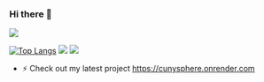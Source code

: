 ### Hi there 👋

![](https://komarev.com/ghpvc/?username=hhkbhamza&color=d43080&style=for-the-badge&label=PROFILE+HITS)


[![Top Langs](https://github-readme-stats.vercel.app/api/top-langs/?username=hhkbhamza&layout=donut-vertical&theme=tokyonight)](https://github.com/hhkbhamza/github-readme-stats)
![](https://github-readme-stats.vercel.app/api?username=hhkbhamza&show_icons=true&theme=tokyonight)
![](https://github-readme-streak-stats.herokuapp.com/?user=hhkbhamza&theme=tokyonight)<br/>

- ⚡ Check out my latest project https://cunysphere.onrender.com
